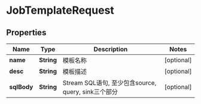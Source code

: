 
# JobTemplateRequest

## Properties
Name | Type | Description | Notes
------------ | ------------- | ------------- | -------------
**name** | **String** | 模板名称 |  [optional]
**desc** | **String** | 模板描述 |  [optional]
**sqlBody** | **String** | Stream SQL语句, 至少包含source, query, sink三个部分 |  [optional]



